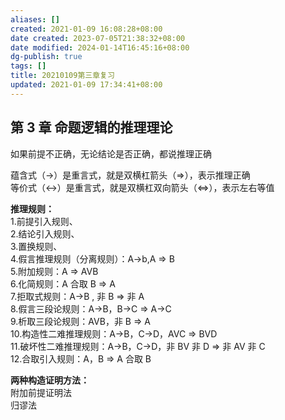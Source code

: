 ```yaml
---
aliases: []
created: 2021-01-09 16:08:28+08:00
date created: 2023-07-05T21:38:32+08:00
date modified: 2024-01-14T16:45:16+08:00
dg-publish: true
tags: []
title: 20210109第三章复习
updated: 2021-01-09 17:34:41+08:00
---
```


## 第 3 章 命题逻辑的推理理论
如果前提不正确，无论结论是否正确，都说推理正确

蕴含式（→）是重言式，就是双横杠箭头（=\>），表示推理正确  
等价式（\<-\>）是重言式，就是双横杠双向箭头（\<=\>），表示左右等值

**推理规则：**  
1.前提引入规则、  
2.结论引入规则、  
3.置换规则、  
4.假言推理规则（分离规则）：A-\>b,A =\> B  
5.附加规则：A =\> AVB  
6.化简规则：A 合取 B =\> A  
7.拒取式规则：A-\>B , 非 B =\> 非 A  
8.假言三段论规则：A-\>B，B-\>C =\> A-\>C  
9.析取三段论规则：AVB，非 B =\> A  
10.构造性二难推理规则：A-\>B，C-\>D，AVC =\> BVD  
11.破坏性二难推理规则：A-\>B，C-\>D，非 BV 非 D =\> 非 AV 非 C  
12.合取引入规则：A，B =\> A 合取 B

**两种构造证明方法：**  
附加前提证明法  
归谬法